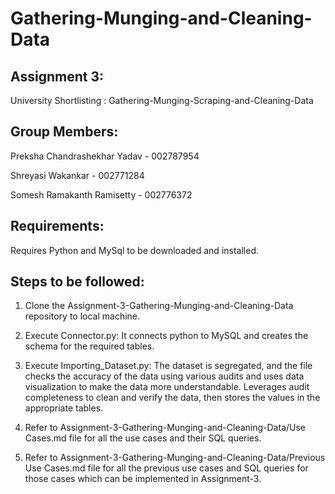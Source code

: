 # Gathering-Munging-and-Cleaning-Data

## Assignment 3:

  University Shortlisting : Gathering-Munging-Scraping-and-Cleaning-Data

## Group Members:
  Preksha Chandrashekhar Yadav - 002787954

  Shreyasi Wakankar - 002771284

  Somesh Ramakanth Ramisetty - 002776372

## Requirements:

  Requires Python and MySql to be downloaded and installed.

## Steps to be followed:

1.  Clone the Assignment-3-Gathering-Munging-and-Cleaning-Data repository to local machine.

2.  Execute Connector.py: It connects python to MySQL and creates the schema for the required tables.

3. Execute Importing_Dataset.py: The dataset is segregated, and the file checks the accuracy of the data using various audits and uses data visualization to make the data more understandable. Leverages audit completeness to clean and verify the data, then stores the values in the appropriate tables.

4.  Refer to Assignment-3-Gathering-Munging-and-Cleaning-Data/Use Cases.md file for all the use cases and their SQL queries.

5.  Refer to Assignment-3-Gathering-Munging-and-Cleaning-Data/Previous Use Cases.md file for all the previous use cases and SQL queries for those cases which can be implemented in Assignment-3.
